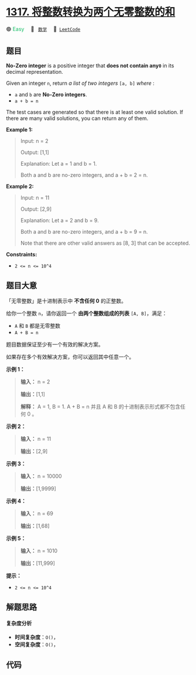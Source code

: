 # [1317. 将整数转换为两个无零整数的和](https://leetcode.com/problems/convert-integer-to-the-sum-of-two-no-zero-integers)

🟢 <font color=#15bd66>Easy</font>&emsp; 🔖&ensp; [`数学`](/leetcode/outline/tag/math.md)&emsp; 🔗&ensp;[`LeetCode`](https://leetcode.com/problems/convert-integer-to-the-sum-of-two-no-zero-integers)

## 题目

**No-Zero integer** is a positive integer that **does not contain any`0`** in
its decimal representation.

Given an integer `n`, return _a list of two integers_ `[a, b]` _where_ :

  * `a` and `b` are **No-Zero integers**.
  * `a + b = n`

The test cases are generated so that there is at least one valid solution. If
there are many valid solutions, you can return any of them.



**Example 1:**

> Input: n = 2
> 
> Output: [1,1]
> 
> Explanation: Let a = 1 and b = 1.
> 
> Both a and b are no-zero integers, and a + b = 2 = n.

**Example 2:**

> Input: n = 11
> 
> Output: [2,9]
> 
> Explanation: Let a = 2 and b = 9.
> 
> Both a and b are no-zero integers, and a + b = 9 = n.
> 
> Note that there are other valid answers as [8, 3] that can be accepted.

**Constraints:**

  * `2 <= n <= 10^4`


## 题目大意

「无零整数」是十进制表示中 **不含任何 0**  的正整数。

给你一个整数 `n`，请你返回一个 **由两个整数组成的列表** `[A, B]`，满足：

  * `A` 和 `B` 都是无零整数
  * `A + B = n`

题目数据保证至少有一个有效的解决方案。

如果存在多个有效解决方案，你可以返回其中任意一个。



**示例 1：**

> 
> 
> 
> 
> 
> **输入：** n = 2
> 
> **输出：**[1,1]
> 
> **解释：** A = 1, B = 1. A + B = n 并且 A 和 B 的十进制表示形式都不包含任何 0 。
> 
> 

**示例 2：**

> 
> 
> 
> 
> 
> **输入：** n = 11
> 
> **输出：**[2,9]
> 
> 

**示例 3：**

> 
> 
> 
> 
> 
> **输入：** n = 10000
> 
> **输出：**[1,9999]
> 
> 

**示例 4：**

> 
> 
> 
> 
> 
> **输入：** n = 69
> 
> **输出：**[1,68]
> 
> 

**示例 5：**

> 
> 
> 
> 
> 
> **输入：** n = 1010
> 
> **输出：**[11,999]
> 
> 



**提示：**

  * `2 <= n <= 10^4`


## 解题思路

#### 复杂度分析

- **时间复杂度**：`O()`，
- **空间复杂度**：`O()`，

## 代码

```javascript

```